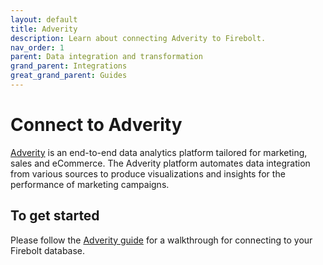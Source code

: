 ```yaml
---
layout: default
title: Adverity
description: Learn about connecting Adverity to Firebolt.
nav_order: 1
parent: Data integration and transformation
grand_parent: Integrations
great_grand_parent: Guides
---
```


# Connect to Adverity  

[Adverity](https://www.adverity.com/) is an end-to-end data analytics platform tailored for marketing, sales and eCommerce. The Adverity platform automates data integration from various sources to produce visualizations and insights for the performance of marketing campaigns.

## To get started

Please follow the [Adverity guide](https://docs.adverity.com/guides/transferring-data/transferring-data-firebolt.htm) for a walkthrough for connecting to your Firebolt database.
